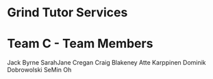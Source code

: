 # Grind Tutor Services

# Team C - Team Members

Jack Byrne
SarahJane Cregan
Craig Blakeney
Atte Karppinen
Dominik Dobrowolski
SeMin Oh
